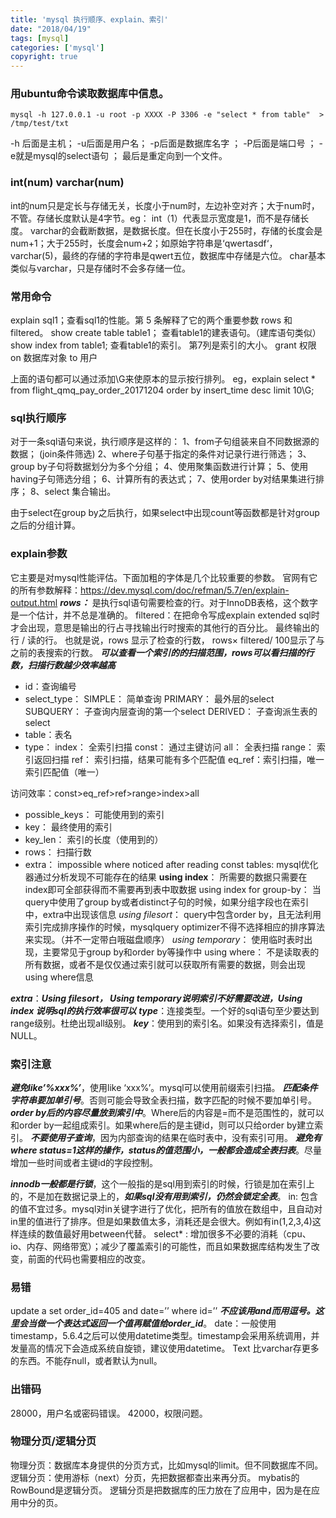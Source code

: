 ```yaml
---
title: 'mysql 执行顺序、explain、索引'
date: "2018/04/19"
tags: [mysql]
categories: ['mysql']
copyright: true
---
```

### 用ubuntu命令读取数据库中信息。
```
mysql -h 127.0.0.1 -u root -p XXXX -P 3306 -e "select * from table"  > /tmp/test/txt
```
-h 后面是主机； -u后面是用户名； -p后面是数据库名字 ； -P后面是端口号 ； -e就是mysql的select语句 ； 最后是重定向到一个文件。 

### int(num) varchar(num)
int的num只是定长与存储无关，长度小于num时，左边补空对齐；大于num时，不管。存储长度默认是4字节。eg： int（1）代表显示宽度是1，而不是存储长度。
varchar的会截断数据，是数据长度。但在长度小于255时，存储的长度会是num+1；大于255时，长度会num+2；如原始字符串是‘qwertasdf‘，varchar(5)，最终的存储的字符串是qwert五位，数据库中存储是六位。
char基本类似与varchar，只是存储时不会多存储一位。

### 常用命令
explain sql1；查看sql1的性能。第 5 条解释了它的两个重要参数 rows 和filtered。
show create table table1； 查看table1的建表语句。（建库语句类似）
show index from table1; 查看table1的索引。 第7列是索引的大小。
grant 权限 on 数据库对象 to 用户

上面的语句都可以通过添加\G来使原本的显示按行排列。
eg，explain select * from flight_qmq_pay_order_20171204 order by insert_time desc limit 10\G;
### sql执行顺序
对于一条sql语句来说，执行顺序是这样的：
1、from子句组装来自不同数据源的数据；
(join条件筛选)
2、where子句基于指定的条件对记录行进行筛选；
3、group by子句将数据划分为多个分组；
4、使用聚集函数进行计算；
5、使用having子句筛选分组；
6、计算所有的表达式；
7、使用order by对结果集进行排序；
8、select 集合输出。

由于select在group by之后执行，如果select中出现count等函数都是针对group之后的分组计算。
### explain参数
它主要是对mysql性能评估。下面加粗的字体是几个比较重要的参数。
官网有它的所有参数解释：https://dev.mysql.com/doc/refman/5.7/en/explain-output.html
**_rows：_** 是执行sql语句需要检查的行。对于InnoDB表格，这个数字是一个估计，并不总是准确的。
filtered：在把命令写成explain extended sql时才会出现，意思是输出的行占寻找输出行时搜索的其他行的百分比。 最终输出的行  /  读的行。 也就是说，rows 显示了检查的行数， rows× filtered/ 100显示了与之前的表搜索的行数。
       **_可以查看一个索引的的扫描范围，rows可以看扫描的行数，扫描行数越少效率越高_** 
- id：查询编号
- select_type：
  SIMPLE：    简单查询
  PRIMARY：   最外层的select
  SUBQUERY：  子查询内层查询的第一个select
  DERIVED：   子查询派生表的select
- table：表名
- type：
  index： 全索引扫描
  const： 通过主键访问
  all：   全表扫描
  range： 索引返回扫描
  ref：   索引扫描，结果可能有多个匹配值
  eq_ref：索引扫描，唯一索引匹配值（唯一） 

访问效率：const>eq_ref>ref>range>index>all

- possible_keys： 可能使用到的索引
- key： 最终使用的索引
- key_len： 索引的长度（使用到的）
- rows： 扫描行数
- extra：
  impossible where noticed after reading const tables: mysql优化器通过分析发现不可能存在的结果
  **using index**： 所需要的数据只需要在index即可全部获得而不需要再到表中取数据
  using index for group-by： 当query中使用了group by或者distinct子句的时候，如果分组字段也在索引中，extra中出现该信息
  _using filesort_： query中包含order by，且无法利用索引完成排序操作的时候，mysqlquery optimizer不得不选择相应的排序算法来实现。（并不一定带白哦磁盘顺序）
  _using temporary_： 使用临时表时出现，主要常见于group by和order by等操作中
  using where： 不是读取表的所有数据，或者不是仅仅通过索引就可以获取所有需要的数据，则会出现using where信息

**_extra_**：**_Using filesort， Using temporary说明索引不好需要改进，Using index 说明sql的执行效率很可以_**
**_type_**：连接类型。一个好的sql语句至少要达到range级别。杜绝出现all级别。
**_key_**：使用到的索引名。如果没有选择索引，值是NULL。

### 索引注意
**_避免like’%xxx%’_**，使用like ‘xxx%’。mysql可以使用前缀索引扫描。
**_匹配条件字符串要加单引号_**。否则可能会导致全表扫描，数字匹配的时候不要加单引号。
**_order by后的内容尽量放到索引中_**。Where后的内容是=而不是范围性的，就可以和order by一起组成索引。如果where后的是主键id，则可以只给order by建立索引。
**_不要使用子查询_**，因为内部查询的结果在临时表中，没有索引可用。
**_避免有where status=1这样的操作，status的值范围小，一般都会造成全表扫表_**。尽量增加一些时间或者主键id的字段控制。

**_innodb一般都是行锁_**，这个一般指的是sql用到索引的时候，行锁是加在索引上的，不是加在数据记录上的，**_如果sql没有用到索引，仍然会锁定全表_**。
in: 包含的值不宜过多。mysql对in关键字进行了优化，把所有的值放在数组中，且自动对in里的值进行了排序。但是如果数值太多，消耗还是会很大。例如有in(1,2,3,4)这样连续的数值最好用between代替。
select* : 增加很多不必要的消耗（cpu、io、内存、网络带宽）；减少了覆盖索引的可能性，而且如果数据库结构发生了改变，前面的代码也需要相应的改变。

### 易错
update a set order_id=405 and date=’’ where id=’’    **_不应该用and而用逗号。这里会当做一个表达式返回一个值再赋值给order_id_**。
date：一般使用timestamp，5.6.4之后可以使用datetime类型。timestamp会采用系统调用，并发量高的情况下会造成系统自旋锁，建议使用datetime。
Text 比varchar存更多的东西。不能存null，或者默认为null。

### 出错码
28000，用户名或密码错误。
42000，权限问题。

### 物理分页/逻辑分页
物理分页：数据库本身提供的分页方式，比如mysql的limit。但不同数据库不同。
逻辑分页：使用游标（next）分页，先把数据都查出来再分页。
mybatis的RowBound是逻辑分页。
逻辑分页是把数据库的压力放在了应用中，因为是在应用中分的页。